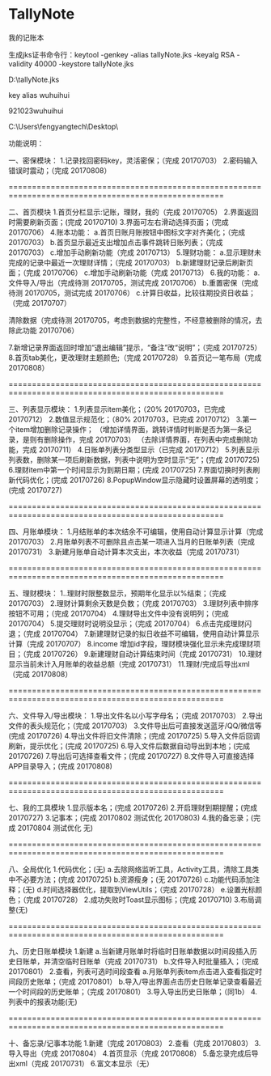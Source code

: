 # TallyNote
我的记账本

生成jks证书命令行：keytool -genkey -alias tallyNote.jks -keyalg RSA -validity 40000 -keystore tallyNote.jks

D:\tallyNote.jks

key alias wuhuihui

921023wuhuihui

C:\Users\fengyangtech\Desktop\

功能说明：

一、密保模块：
1.记录找回密码key，灵活密保；（完成 20170703）
2.密码输入错误时震动；（完成 20170808）

====================================================================================================

二、首页模块
1.首页分栏显示:记账，理财，我的（完成 20170705）
2.界面返回时需要刷新页面；(完成 20170710)
3.界面可左右滑动选择页面；（完成 20170706）
4.账本功能：
  a.首页日账月账按钮中图标文字对齐美化；（完成 20170703）
  b.首页显示最近支出增加点击事件跳转日账列表；（完成 20170703）
  c.增加手动刷新功能（完成 20170713）
5.理财功能：
  a.显示理财未完成的记录中最近一次理财详情；（完成 20170703）
  b.新建理财记录后刷新页面；（完成 20170706）
  c.增加手动刷新功能（完成 20170713）
6.我的功能：
  a.文件导入/导出（完成待测 20170705，测试完成 20170706）
  b.重置密保（完成待测 20170705，测试完成 20170706）
  c.计算日收益，比较往期投资日收益；（完成 20170707）

  清除数据（完成待测 20170705，考虑到数据的完整性，不经意被删除的情况，去除此功能 20170706）

7.新增记录界面返回时增加“退出编辑”提示，“备注”改“说明”；（完成 20170725）
8.首页tab美化，更改理财主题颜色;（完成 20170728）
9.首页记一笔布局（完成 20170808）

====================================================================================================

三、列表显示模块：
1.列表显示item美化；（20% 20170703，已完成 20170712）
2.数值显示规范化；（80% 20170703，已完成 20170712）
3.第一个item增加删除记录操作；
  （增加详情界面，跳转详情时判断是否为第一条记录，是则有删除操作，完成 20170703）
  （去除详情界面，在列表中完成删除功能，完成 20170711）
4.日账单列表分类型显示（已完成 20170712）
5.列表显示列表数，删除某一项后刷新数据，列表中说明为空时显示“无”；(完成 20170725)
6.理财item中第一个时间显示为到期日期；(完成 20170725)
7.界面切换时列表刷新代码优化；(完成 20170726)
8.PopupWindow显示隐藏时设置屏幕的透明度；(完成 20170727)

====================================================================================================

四、月账单模块：
1.月结账单的本次结余不可编辑，使用自动计算显示计算（完成 20170703）
2.月账单列表不可删除且点击某一项进入当月的日账单列表（完成 20170731）
3.新建月账单自动计算本次支出，本次收益（完成 20170731）

====================================================================================================

五、理财模块：
1..理财时限整数显示，预期年化显示以%结束；（完成 20170703）
2.理财计算剩余天数是负数；（完成 20170703）
3.理财列表中排序按钮不可用；（完成 20170704）
4.理财导出文件中没有说明列；（完成 20170704）
5.提交理财时说明没显示；（完成 20170704）
6.点击完成理财闪退；（完成 20170704）
7.新建理财记录的拟日收益不可编辑，使用自动计算显示计算（完成 20170707）
8.income 增加id字段，理财模块强化显示未完成理财项目；（完成 20170726）
9.新建理财自动计算结束时间（完成 20170731）
10.理财显示当前未计入月账单的收益总额（完成 20170731）
11.理财/完成后导出xml（完成 20170808）

====================================================================================================

六、文件导入/导出模块：
1.导出文件名以小写字母名；（完成 20170703）
2.导出文件的表头规范化；（完成 20170703）
3.文件导出后可直接发送蓝牙/QQ/微信等 (完成 20170726)
4.导出文件将旧文件清除；(完成 20170725)
5.导入文件后回调刷新，提示优化；(完成 20170725)
6.导入文件后数据自动导出到本地；(完成 20170726)
7.导出后可选择查看文件；(完成 20170727)
8.文件导入可直接选择APP目录导入；(完成 20170808)

====================================================================================================

七、我的工具模块
1.显示版本名；(完成 20170726)
2.开启理财到期提醒；(完成 20170727)
3.记事本；(完成 20170802 测试优化 20170803)
4.我的备忘录；(完成 20170804 测试优化 无)

====================================================================================================

八、全局优化
1.代码优化；(无)
  a.去除网络监听工具，Activity工具，清除工具类中不必要方法；(完成 20170725)
  b.资源瘦身；(无 20170726)
  c.功能代码添加注释；(无)
  d.时间选择器优化，提取到ViewUtils；（完成 20170728）
  e.设置光标颜色；（完成 20170728）
2.成功失败时Toast显示图标；(完成 20170710)
3.布局调整(无)

====================================================================================================

九、历史日账单模块
1.新建
 a.当新建月账单时将临时日账单数据以时间段插入历史日账单，并清空临时日账单（完成 20170731）
 b.文件导入时批量插入；（完成 20170801）
2.查看，列表可选时间段查看
  a.月账单列表item点击进入查看指定时间段历史账单；（完成 20170801）
  b.导入/导出界面点击历史日账单记录查看最近一个时间段的历史账单；（完成 20170801）
3.导入导出历史日账单；（同1b）
4.列表中的报表功能(无)

====================================================================================================

十、备忘录/记事本功能
1.新建（完成 20170803）
2.查看（完成 20170803）
3.导入导出（完成 20170804）
4.首页显示（完成 20170808）
5.备忘录完成后导出xml（完成 20170731）
6.富文本显示（无）



